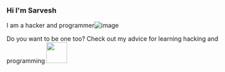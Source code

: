 ### Hi I'm Sarvesh 

<!--
**sarvesh14/sarvesh14** is a ✨ _special_ ✨ repository because its `README.md` (this file) appears on your GitHub profile.

Here are some ideas to get you started:
- 👯 I’m looking to collaborate on ...
- 🤔 I’m looking for help with ...
- 💬 Ask me about ...
- 📫 How to reach me: ...
- 😄 Pronouns: ...
- ⚡ Fun fact: ...
- 🌱 I’m currently learning ...
-->
I am a hacker and programmer![image](https://user-images.githubusercontent.com/53485243/190436323-68ad119d-4466-4fc8-b02d-339bbe1df0c8.png)


Do you want to be one too? Check out my advice for learning hacking and programming
<img src="https://user-images.githubusercontent.com/53485243/190436323-68ad119d-4466-4fc8-b02d-339bbe1df0c8.png" width="48">




